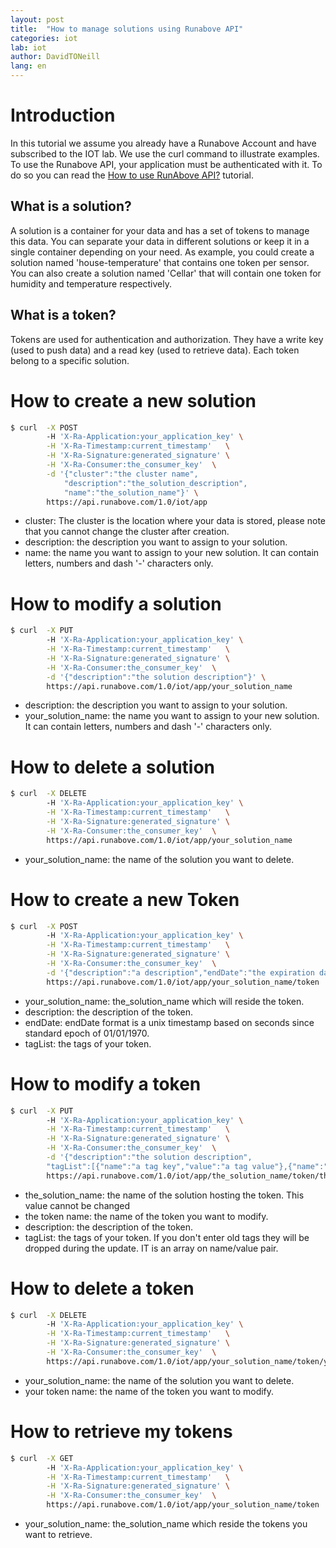 ```yaml
---
layout: post
title:  "How to manage solutions using Runabove API"
categories: iot
lab: iot
author: DavidTONeill
lang: en
---
```


# Introduction

In this tutorial we assume you already have a Runabove Account and have subscribed to the IOT lab.
We use the curl command to illustrate examples.
To use the Runabove API, your application must be authenticated with it. To do so you can read the 
 [How to use RunAbove API?](https://community.runabove.com/kb/en/instances/how-to-use-runabove-api.html) tutorial.
 
## What is a solution?
 
A solution is a container for your data and has a set of tokens to manage this data. 
You can separate your data in different solutions or keep it in a single container depending on your need. 
As example, you could create a solution named 'house-temperature' that contains one token per sensor. 
You can also create a solution named 'Cellar' that will contain one token for humidity and temperature respectively.
 
## What is a token?
 
Tokens are used for authentication and authorization. 
They have a write key (used to push data) and a read key (used to retrieve data). 
Each token belong to a specific solution.

# How to create a new solution
 
```bash
$ curl  -X POST
        -H 'X-Ra-Application:your_application_key' \
        -H 'X-Ra-Timestamp:current_timestamp'   \
        -H 'X-Ra-Signature:generated_signature' \
        -H 'X-Ra-Consumer:the_consumer_key'  \
        -d '{"cluster":"the cluster name",
            "description":"the_solution_description",
            "name":"the_solution_name"}' \
        https://api.runabove.com/1.0/iot/app
```

  * cluster: The cluster is the location where your data is stored, please note that you cannot change the cluster after creation.
  * description: the description you want to assign to your solution.
  * name: the name you want to assign to your new solution. It can contain letters, numbers and dash '-' characters only.
  
# How to modify a solution

```bash
$ curl  -X PUT
        -H 'X-Ra-Application:your_application_key' \
        -H 'X-Ra-Timestamp:current_timestamp'   \
        -H 'X-Ra-Signature:generated_signature' \
        -H 'X-Ra-Consumer:the_consumer_key'  \
        -d '{"description":"the solution description"}' \
        https://api.runabove.com/1.0/iot/app/your_solution_name
```

  * description: the description you want to assign to your solution.
  * your_solution_name: the name you want to assign to your new solution. It can contain letters, numbers and dash '-' characters only.
  
# How to delete a solution

```bash
$ curl  -X DELETE
        -H 'X-Ra-Application:your_application_key' \
        -H 'X-Ra-Timestamp:current_timestamp'   \
        -H 'X-Ra-Signature:generated_signature' \
        -H 'X-Ra-Consumer:the_consumer_key'  \
        https://api.runabove.com/1.0/iot/app/your_solution_name
```

  * your_solution_name: the name of the solution you want to delete.


# How to create a new Token
 
```bash
$ curl  -X POST
        -H 'X-Ra-Application:your_application_key' \
        -H 'X-Ra-Timestamp:current_timestamp'   \
        -H 'X-Ra-Signature:generated_signature' \
        -H 'X-Ra-Consumer:the_consumer_key'  \
        -d '{"description":"a description","endDate":"the expiration date"}' \
        https://api.runabove.com/1.0/iot/app/your_solution_name/token
```

  * your_solution_name: the_solution_name which will reside the token.
  * description: the description of the token.
  * endDate: endDate format is a unix timestamp based on seconds since standard epoch of 01/01/1970.
  * tagList: the tags of your token.

# How to modify a token

```bash
$ curl  -X PUT
        -H 'X-Ra-Application:your_application_key' \
        -H 'X-Ra-Timestamp:current_timestamp'   \
        -H 'X-Ra-Signature:generated_signature' \
        -H 'X-Ra-Consumer:the_consumer_key'  \
        -d '{"description":"the solution description",
        "tagList":[{"name":"a tag key","value":"a tag value"},{"name":"another tag key","value":"another tag value"}]}' \
        https://api.runabove.com/1.0/iot/app/the_solution_name/token/the token name
```

  * the_solution_name: the name of the solution hosting the token. This value cannot be changed
  * the token name: the name of the token you want to modify.
  * description: the description of the token.
  * tagList: the tags of your token. If you don't enter old tags they will be dropped during the update. IT is an array on name/value pair.
  
# How to delete a token

```bash
$ curl  -X DELETE
        -H 'X-Ra-Application:your_application_key' \
        -H 'X-Ra-Timestamp:current_timestamp'   \
        -H 'X-Ra-Signature:generated_signature' \
        -H 'X-Ra-Consumer:the_consumer_key'  \
        https://api.runabove.com/1.0/iot/app/your_solution_name/token/your token name
```

  * your_solution_name: the name of the solution you want to delete.
  * your token name: the name of the token you want to modify.
  
# How to retrieve my tokens

```bash
$ curl  -X GET
        -H 'X-Ra-Application:your_application_key' \
        -H 'X-Ra-Timestamp:current_timestamp'   \
        -H 'X-Ra-Signature:generated_signature' \
        -H 'X-Ra-Consumer:the_consumer_key'  \
        https://api.runabove.com/1.0/iot/app/your_solution_name/token
```

* your_solution_name: the_solution_name which reside the tokens you want to retrieve.